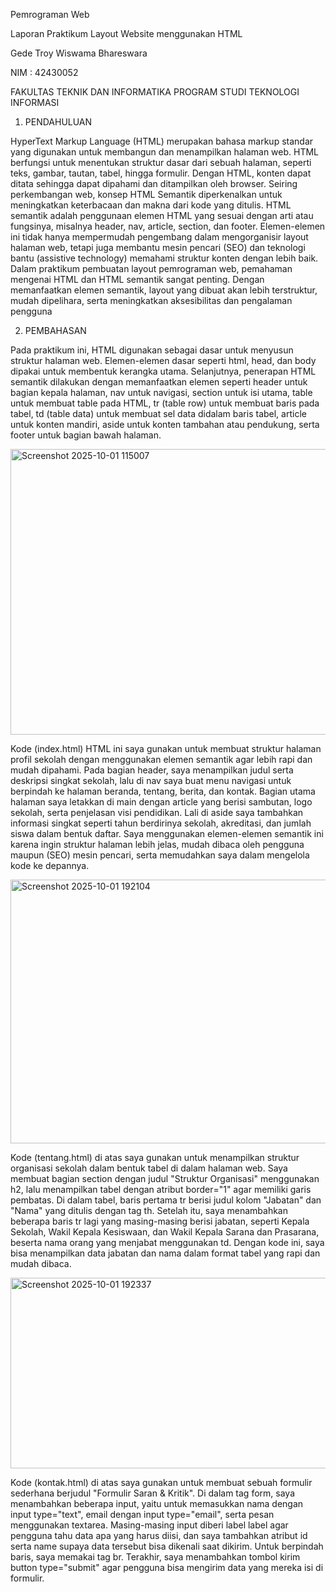 Pemrograman Web

Laporan Praktikum Layout Website menggunakan HTML

Gede Troy Wiswama Bhareswara

NIM : 42430052

FAKULTAS TEKNIK DAN INFORMATIKA PROGRAM STUDI TEKNOLOGI INFORMASI


1. PENDAHULUAN

HyperText Markup Language (HTML) merupakan bahasa markup standar yang digunakan untuk membangun dan menampilkan halaman web. HTML berfungsi untuk menentukan struktur dasar dari sebuah halaman, seperti teks, gambar, tautan, tabel, hingga formulir. Dengan HTML, konten dapat ditata sehingga dapat dipahami dan ditampilkan oleh browser.
Seiring perkembangan web, konsep HTML Semantik diperkenalkan untuk meningkatkan keterbacaan dan makna dari kode yang ditulis. HTML semantik adalah penggunaan elemen HTML yang sesuai dengan arti atau fungsinya, misalnya header, nav, article, section, dan footer. Elemen-elemen ini tidak hanya mempermudah pengembang dalam mengorganisir layout halaman web, tetapi juga membantu mesin pencari (SEO) dan teknologi bantu (assistive technology) memahami struktur konten dengan lebih baik.
Dalam praktikum pembuatan layout pemrograman web, pemahaman mengenai HTML dan HTML semantik sangat penting. Dengan memanfaatkan elemen semantik, layout yang dibuat akan lebih terstruktur, mudah dipelihara, serta meningkatkan aksesibilitas dan pengalaman pengguna


2. PEMBAHASAN

Pada praktikum ini, HTML digunakan sebagai dasar untuk menyusun struktur halaman web. Elemen-elemen dasar seperti html, head, dan body dipakai untuk membentuk kerangka utama. Selanjutnya, penerapan HTML semantik dilakukan dengan memanfaatkan elemen seperti header untuk bagian kepala halaman, nav untuk navigasi, section untuk isi utama, table untuk membuat table pada HTML, tr (table row) untuk membuat baris pada tabel, td (table data) untuk membuat sel data didalam baris tabel, article untuk konten mandiri, aside untuk konten tambahan atau pendukung, serta footer untuk bagian bawah halaman.

<img width="776" height="457" alt="Screenshot 2025-10-01 115007" src="https://github.com/user-attachments/assets/dbb7530c-62ae-4f66-904c-17ba11d2d3c4" />

Kode (index.html) HTML ini saya gunakan untuk membuat struktur halaman profil sekolah dengan menggunakan elemen semantik agar lebih rapi dan mudah dipahami. Pada bagian header, saya menampilkan judul serta deskripsi singkat sekolah, lalu di nav saya buat menu navigasi untuk berpindah ke halaman beranda, tentang, berita, dan kontak. Bagian utama halaman saya letakkan di main dengan article yang berisi sambutan, logo sekolah, serta penjelasan visi pendidikan. Lali di aside saya tambahkan informasi singkat seperti tahun berdirinya sekolah, akreditasi, dan jumlah siswa dalam bentuk daftar. Saya menggunakan elemen-elemen semantik ini karena ingin struktur halaman lebih jelas, mudah dibaca oleh pengguna maupun (SEO) mesin pencari, serta memudahkan saya dalam mengelola kode ke depannya.


<img width="552" height="422" alt="Screenshot 2025-10-01 192104" src="https://github.com/user-attachments/assets/2e38de5d-2090-47c1-826f-c19118b4f1ae" />

Kode (tentang.html) di atas saya gunakan untuk menampilkan struktur organisasi sekolah dalam bentuk tabel di dalam halaman web. Saya membuat bagian section dengan judul "Struktur Organisasi" menggunakan h2, lalu menampilkan tabel dengan atribut border="1" agar memiliki garis pembatas. Di dalam tabel, baris pertama tr berisi judul kolom "Jabatan" dan "Nama" yang ditulis dengan tag th. Setelah itu, saya menambahkan beberapa baris tr lagi yang masing-masing berisi jabatan, seperti Kepala Sekolah, Wakil Kepala Kesiswaan, dan Wakil Kepala Sarana dan Prasarana, beserta nama orang yang menjabat menggunakan td. Dengan kode ini, saya bisa menampilkan data jabatan dan nama dalam format tabel yang rapi dan mudah dibaca.


<img width="548" height="305" alt="Screenshot 2025-10-01 192337" src="https://github.com/user-attachments/assets/e8bbdfb6-1a81-4daf-9893-5eaed8389c42" />

Kode (kontak.html) di atas saya gunakan untuk membuat sebuah formulir sederhana berjudul "Formulir Saran & Kritik". Di dalam tag form, saya menambahkan beberapa input, yaitu untuk memasukkan nama dengan input type="text", email dengan input type="email", serta pesan menggunakan textarea. Masing-masing input diberi label label agar pengguna tahu data apa yang harus diisi, dan saya tambahkan atribut id serta name supaya data tersebut bisa dikenali saat dikirim. Untuk berpindah baris, saya memakai tag br. Terakhir, saya menambahkan tombol kirim button type="submit" agar pengguna bisa mengirim data yang mereka isi di formulir. 
